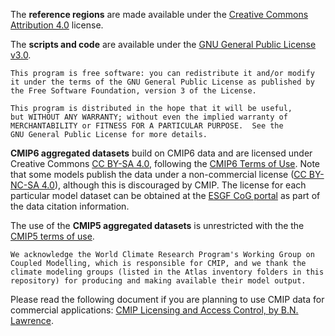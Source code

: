 The **reference regions** are made available under the [Creative Commons Attribution 4.0](https://creativecommons.org/licenses) license. 

The **scripts and code** are available under the [GNU General Public License v3.0](https://www.gnu.org/licenses).

    This program is free software: you can redistribute it and/or modify
    it under the terms of the GNU General Public License as published by
    the Free Software Foundation, version 3 of the License.

    This program is distributed in the hope that it will be useful,
    but WITHOUT ANY WARRANTY; without even the implied warranty of
    MERCHANTABILITY or FITNESS FOR A PARTICULAR PURPOSE.  See the
    GNU General Public License for more details.

**CMIP6 aggregated datasets** build on CMIP6 data and are licensed under Creative Commons [CC BY-SA 4.0](https://creativecommons.org/licenses/by-sa/4.0), following the [CMIP6 Terms of Use](https://pcmdi.llnl.gov/CMIP6/TermsOfUse). Note that some models publish the data under a non-commercial license ([CC BY-NC-SA 4.0](https://creativecommons.org/licenses/by-nc-sa/4.0/)), although this is discouraged by CMIP. The license for each particular model dataset can be obtained at the [ESGF CoG portal](https://esgf-node.llnl.gov/search/cmip6) as part of the data citation information.

The use of the **CMIP5 aggregated datasets** is unrestricted with the the [CMIP5 terms of use](https://pcmdi.llnl.gov/mips/cmip5/terms-of-use.html). 

    We acknowledge the World Climate Research Program's Working Group on 
    Coupled Modelling, which is responsible for CMIP, and we thank the 
    climate modeling groups (listed in the Atlas inventory folders in this 
    repository) for producing and making available their model output. 
    
Please read the following document if you are planning to use CMIP data for commercial applications: [CMIP Licensing and Access Control, by B.N. Lawrence](https://www.earthsystemcog.org/site_media/projects/wip/CMIP6_Licensing_and_Access_Control.pdf).


